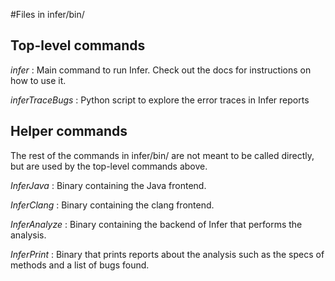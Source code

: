 #Files in infer/bin/

## Top-level commands

*infer* : Main command to run Infer. Check out the docs for instructions on how to use it.

*inferTraceBugs* : Python script to explore the error traces in Infer reports

## Helper commands

The rest of the commands in infer/bin/ are not meant to be called directly, but are used by the top-level commands above.

*InferJava* : Binary containing the Java frontend.

*InferClang* : Binary containing the clang frontend.

*InferAnalyze* : Binary containing the backend of Infer that performs the analysis.

*InferPrint* : Binary that prints reports about the analysis such as the specs of methods and a list of bugs found.
